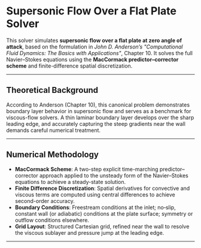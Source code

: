 # Supersonic Flow Over a Flat Plate Solver

This solver simulates **supersonic flow over a flat plate at zero angle of attack**, based on the formulation in *John D. Anderson’s "Computational Fluid Dynamics: The Basics with Applications"*, Chapter 10. It solves the full Navier–Stokes equations using the **MacCormack predictor–corrector scheme** and finite-difference spatial discretization.

---

## Theoretical Background

According to Anderson (Chapter 10), this canonical problem demonstrates boundary layer behavior in supersonic flow and serves as a benchmark for viscous-flow solvers. A thin laminar boundary layer develops over the sharp leading edge, and accurately capturing the steep gradients near the wall demands careful numerical treatment.

---

## Numerical Methodology

- **MacCormack Scheme**: A two-step explicit time-marching predictor–corrector approach applied to the unsteady form of the Navier–Stokes equations to achieve a steady-state solution.
- **Finite Difference Discretization**: Spatial derivatives for convective and viscous terms are computed using central differences to achieve second-order accuracy.
- **Boundary Conditions**: Freestream conditions at the inlet; no‑slip, constant wall (or adiabatic) conditions at the plate surface; symmetry or outflow conditions elsewhere.
- **Grid Layout**: Structured Cartesian grid, refined near the wall to resolve the viscous sublayer and pressure jump at the leading edge.

---

